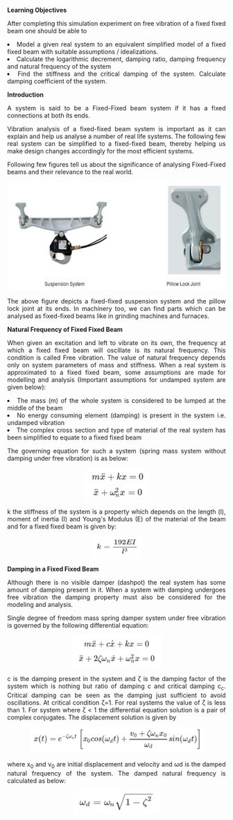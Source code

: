 <div  style="text-align: justify;">

**Learning Objectives**

After completing this simulation experiment on free vibration of a fixed fixed beam one should be able to

<li>Model a given real system to an equivalent simplified model of a fixed fixed beam with suitable assumptions / idealizations.</li>  
<li>Calculate the logarithmic decrement, damping ratio, damping frequency and natural frequency of the system</li>  
<li>Find the stiffness and the critical damping of the system.
Calculate damping coefficient of the system.</li>

**Introduction**

A system is said to be a Fixed-Fixed beam system if it has a fixed connections at both its ends.

Vibration analysis of a fixed-fixed beam system is important as it can explain and help us analyse a number of real life systems. The following few real system can be simplified to a fixed-fixed beam, thereby helping us make design changes accordingly for the most efficient systems.

Following few figures tell us about the significance of analysing Fixed-Fixed beams and their relevance to the real world.

<div style="text-align: center">

[<img src="./images/fixed1.png" width="650" height="250"/>](./images/fixed1.png)

</div>

The above figure depicts a fixed-fixed suspension system and the pillow lock joint at its ends. In machinery too, we can find parts which can be analysed as fixed-fixed beams like in grinding machines and furnaces.

**Natural Frequency of Fixed Fixed Beam**

When given an excitation and left to vibrate on its own, the frequency at which a fixed fixed beam will oscillate is its natural frequency. This condition is called Free vibration. The value of natural frequency depends only on system parameters of mass and stiffness. When a real system is approximated to a fixed fixed beam, some assumptions are made for modelling and analysis (Important assumptions for undamped system are given below):

<li>The mass (m) of the whole system is considered to be lumped at the middle of the beam</li>
<li>No energy consuming element (damping) is present in the system i.e. undamped vibration</li>
<li>The complex cross section and type of material of the real system has been simplified to equate to a fixed fixed beam</li>

The governing equation for such a system (spring mass system without damping under free vibration) is as below:

<div style="text-align: center">

[<img src="./images/fixed2.png" width="150" height="75"/>](./images/fixed2.png)

</div>

k the stiffness of the system is a property which depends on the length (l), moment of inertia (I) and Young's Modulus (E) of the material of the beam and for a fixed fixed beam is given by:

<div style="text-align: center">

[<img src="./images/fixed3.png" width="110" height="50"/>](./images/fixed3.png)

</div>

**Damping in a Fixed Fixed Beam**

Although there is no visible damper (dashpot) the real system has some amount of damping present in it. When a system with damping undergoes free vibration the damping property must also be considered for the modeling and analysis.

Single degree of freedom mass spring damper system under free vibration is governed by the following differential equation:

<div style="text-align: center">

[<img src="./images/fixed4.png" width="210" height="75"/>](./images/fixed4.png)

</div>

c is the damping present in the system and ζ is the damping factor of the system which is nothing but ratio of damping c and critical damping c<sub>c</sub>. Critical damping can be seen as the damping just sufficient to avoid oscillations. At critical condition ζ=1. For real systems the value of ζ is less than 1. For system where ζ < 1 the differential equation solution is a pair of complex conjugates. The displacement solution is given by

<div style="text-align: center">

[<img src="./images/fixed5.png" width="400" height="60"/>](./images/fixed5.png)

</div>

where x<sub>0</sub> and v<sub>0</sub> are initial displacement and velocity and ωd is the damped natural frequency of the system. The damped natural frequency is calculated as below:

<div style="text-align: center">

[<img src="./images/fixed6.png" width="200" height="55"/>](./images/fixed6.png)

</div>

</div>
